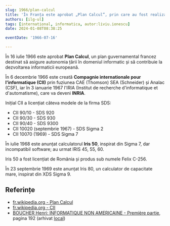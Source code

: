 ```yaml
---
slug: 1966/plan-calcul
title: 'În Franța este aprobat „Plan Calcul”, prin care au fost realizate calculatoarele „Iris 50”'
authors: [ilg-ul]
tags: [international, informatica, autor:liviu.ionescu]
date: 2024-01-08T08:38:25

eventDate: '1966-07-16'

---
```


În 16 iulie 1966 este aprobat **Plan Calcul**, un plan guvernamental
francez destinat să asigure autonomia țării în domeniul informatic și
să contribuie la dezvoltarea informaticii europeană.

<!-- truncate -->

În 6 decembrie 1966 este creată **Compagnie internationale pour
l'informatique (CII)** prin fuziunea CAE (Thomson) SEA (Schneider)
și Analac (CSF), iar în 3 ianuarie 1967 l'IRIA (Institut de recherche d'informatique et d'automatisme), care va deveni **INRIA**.

Inițial CII a licențiat câteva modele de la firma SDS:

- CII 90/10 - SDS 920
- CII 90/30 - SDS 930
- CII 90/40 - SDS 9300
- CII 10020 (septembrie 1967) - SDS Sigma 2
- CII 10070 (1969) - SDS Sigma 7

În iulie 1968 este anunțat calculatorul **Iris 50**,
inspirat din Sigma 7, dar incompatibil software; au urmat IRIS 45, 55, 60.

Iris 50 a fost licențiat de România și produs sub numele Felix C-256.

În 23 septembrie 1969 este anunțat Iris 80, un calculator de capacitate mare,
inspirat din XDS Sigma 9.

## Referințe

- [fr.wikipedia.org - Plan Calcul](https://fr.wikipedia.org/wiki/Plan_Calcul)
- [fr.wikipedia.org - CII](https://fr.wikipedia.org/wiki/Compagnie_internationale_pour_l%27informatique)
- [BOUCHER Henri: INFORMATIQUE NON AMERICAINE - Première partie](http://www.aconit.org/histoire/iga_boucher/pdf/Vol_E_700-745.pdf), pagina 192 (arhivat [local](https://cronica-it.github.io/arhiva/))
